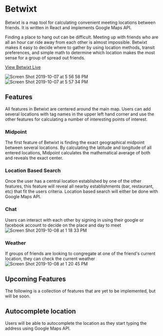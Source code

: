 # Betwixt

Betwixt is a map tool for calculating convenient meeting locations between friends. It is written in React and implements Google Maps API.

Finding a place to hang out can be difficult. Meeting up with friends who are all an hour car ride away from each other is almost impossible. Betwixt makes it easy to decide where to gather by using location methods, transit preferences, and simple math to determine which location makes the most sense for a group of spread out friends.

[View Betwixt Live][live]

[live]: https://betwixt-gt.herokuapp.com/

![Screen Shot 2019-10-07 at 5 56 58 PM](https://user-images.githubusercontent.com/28829258/66351867-6b53d600-e92c-11e9-8198-2182d8bac3a5.png)
![Screen Shot 2019-10-07 at 5 57 34 PM](https://user-images.githubusercontent.com/28829258/66351873-6ee75d00-e92c-11e9-9dc0-519c1dc0f5ea.png)


## Features

All features in Betwixt are centered around the main map. Users can add several locations with tag names in the upper left hand corner and use the other features for calculating a number of interesting points of interest.

### Midpoint

The first feature of Betwixt is finding the exact geographical midpoint between several locations. By calculating the latitude and longitude of all entered locations, Midpoint calculates the mathematical average of both and reveals the exact center.

### Location Based Search

Once the user has a central location established by one of the other features, this feature will reveal all nearby establishments (bar, restaurant, etc) that fit the users criteria. Location based search will either be done with Google Maps API.

### Chat
Users can interact with each other by signing in using their google or facebook account to decide on the place and day to meet
![Screen Shot 2019-10-08 at 1 18 33 PM](https://user-images.githubusercontent.com/28829258/66417735-a3abf080-e9ce-11e9-988d-ad64e4357c34.png)

### Weather

If groups of friends are looking to congregate at one of the friend's current location, they can check the current weather 
![Screen Shot 2019-10-08 at 1 20 45 PM](https://user-images.githubusercontent.com/28829258/66417736-a3abf080-e9ce-11e9-8b55-7c2848b3e0b8.png)

## Upcoming Features

The following is a collection of features that are yet to be implemented, but will be soon.

## Autocomplete location
Users will be able to autocomplete the location as they start typing the address using Google Maps API.



